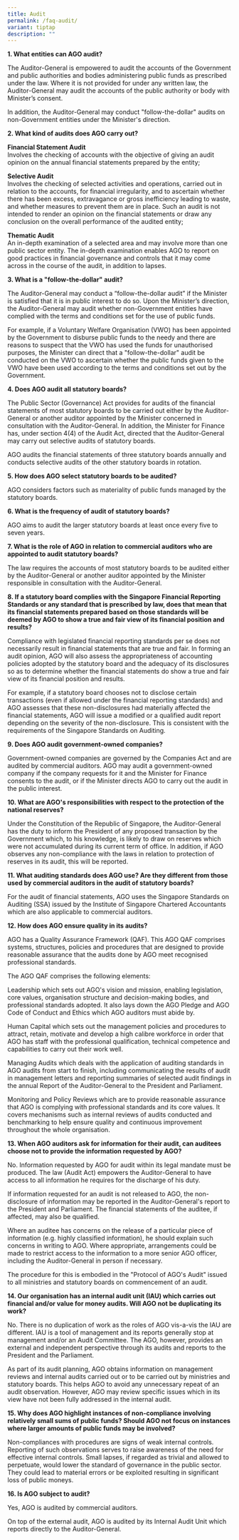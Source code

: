 ```yaml
---
title: Audit
permalink: /faq-audit/
variant: tiptap
description: ""
---
```

<p><strong>1. What entities can AGO audit?</strong>
</p>
<p>The Auditor-General is empowered to audit the accounts of the Government
and public authorities and bodies administering public funds as prescribed
under the law. Where it is not provided for under any written law, the
Auditor-General may audit the accounts of the public authority or body
with Minister’s consent.</p>
<p>In addition, the Auditor-General may conduct "follow-the-dollar" audits
on non-Government entities under the Minister's direction.</p>
<p><strong>2. What kind of audits does AGO carry out?</strong>
</p>
<p><strong>Financial Statement Audit</strong> 
<br>Involves the checking of accounts with the objective of giving an audit
opinion on the annual financial statements prepared by the entity;</p>
<p><strong>Selective Audit</strong> 
<br>Involves the checking of selected activities and operations, carried out
in relation to the accounts, for financial irregularity, and to ascertain
whether there has been excess, extravagance or gross inefficiency leading
to waste, and whether measures to prevent them are in place. Such an audit
is not intended to render an opinion on the financial statements or draw
any conclusion on the overall performance of the audited entity;</p>
<p><strong>Thematic Audit</strong> 
<br>An in-depth examination of a selected area and may involve more than one
public sector entity. The in-depth examination enables AGO to report on
good practices in financial governance and controls that it may come across
in the course of the audit, in addition to lapses.</p>
<p><strong>3. What is a "follow-the-dollar" audit?</strong>
</p>
<p>The Auditor-General may conduct a “follow-the-dollar audit” if the Minister
is satisfied that it is in public interest to do so. Upon the Minister’s
direction, the Auditor-General may audit whether non-Government entities
have complied with the terms and conditions set for the use of public funds.</p>
<p>For example, if a Voluntary Welfare Organisation (VWO) has been appointed
by the Government to disburse public funds to the needy and there are reasons
to suspect that the VWO has used the funds for unauthorised purposes, the
Minister can direct that a "follow-the-dollar" audit be conducted on the
VWO to ascertain whether the public funds given to the VWO have been used
according to the terms and conditions set out by the Government.</p>
<p><strong>4. Does AGO audit all statutory boards?</strong>
</p>
<p>The Public Sector (Governance) Act provides for audits of the financial
statements of most statutory boards to be carried out either by the Auditor-General
or another auditor appointed by the Minister concerned in consultation
with the Auditor-General. In addition, the Minister for Finance has, under
section 4(4) of the Audit Act, directed that the Auditor-General may carry
out selective audits of statutory boards.</p>
<p>AGO audits the financial statements of three statutory boards annually
and conducts selective audits of the other statutory boards in rotation.</p>
<p><strong>5. How does AGO select statutory boards to be audited?</strong>
</p>
<p>AGO considers factors such as materiality of public funds managed by the
statutory boards.</p>
<p><strong>6. What is the frequency of audit of statutory boards?</strong>
</p>
<p>AGO aims to audit the larger statutory boards at least once every five
to seven years.</p>
<p><strong>7. What is the role of AGO in relation to commercial auditors who are appointed to audit statutory boards?</strong>
</p>
<p>The law requires the accounts of most statutory boards to be audited either
by the Auditor-General or another auditor appointed by the Minister responsible
in consultation with the Auditor-General.</p>
<p><strong>8. If a statutory board complies with the Singapore Financial Reporting Standards or any standard that is prescribed by law, does that mean that its financial statements prepared based on those standards will be deemed by AGO to show a true and fair view of its financial position and results?</strong>
</p>
<p>Compliance with legislated financial reporting standards per se does not
necessarily result in financial statements that are true and fair. In forming
an audit opinion, AGO will also assess the appropriateness of accounting
policies adopted by the statutory board and the adequacy of its disclosures
so as to determine whether the financial statements do show a true and
fair view of its financial position and results.</p>
<p>For example, if a statutory board chooses not to disclose certain transactions
(even if allowed under the financial reporting standards) and AGO assesses
that these non-disclosures had materially affected the financial statements,
AGO will issue a modified or a qualified audit report depending on the
severity of the non-disclosure. This is consistent with the requirements
of the Singapore Standards on Auditing.</p>
<p><strong>9. Does AGO audit government-owned companies?</strong>
</p>
<p>Government-owned companies are governed by the Companies Act and are audited
by commercial auditors. AGO may audit a government-owned company if the
company requests for it and the Minister for Finance consents to the audit,
or if the Minister directs AGO to carry out the audit in the public interest.</p>
<p><strong>10. What are AGO's responsibilities with respect to the protection of the national reserves?</strong>
</p>
<p>Under the Constitution of the Republic of Singapore, the Auditor-General
has the duty to inform the President of any proposed transaction by the
Government which, to his knowledge, is likely to draw on reserves which
were not accumulated during its current term of office. In addition, if
AGO observes any non-compliance with the laws in relation to protection
of reserves in its audit, this will be reported.</p>
<p><strong>11. What auditing standards does AGO use? Are they different from those used by commercial auditors in the audit of statutory boards?</strong>
</p>
<p>For the audit of financial statements, AGO uses the Singapore Standards
on Auditing (SSA) issued by the Institute of Singapore Chartered Accountants
which are also applicable to commercial auditors.</p>
<p><strong>12. How does AGO ensure quality in its audits?</strong>
</p>
<p>AGO has a Quality Assurance Framework (QAF). This AGO QAF comprises systems,
structures, policies and procedures that are designed to provide reasonable
assurance that the audits done by AGO meet recognised professional standards.</p>
<p>The AGO QAF comprises the following elements:</p>
<p>Leadership which sets out AGO's vision and mission, enabling legislation,
core values, organisation structure and decision-making bodies, and professional
standards adopted. It also lays down the AGO Pledge and AGO Code of Conduct
and Ethics which AGO auditors must abide by.</p>
<p>Human Capital which sets out the management policies and procedures to
attract, retain, motivate and develop a high calibre workforce in order
that AGO has staff with the professional qualification, technical competence
and capabilities to carry out their work well.</p>
<p>Managing Audits which deals with the application of auditing standards
in AGO audits from start to finish, including communicating the results
of audit in management letters and reporting summaries of selected audit
findings in the annual Report of the Auditor-General to the President and
Parliament.</p>
<p>Monitoring and Policy Reviews which are to provide reasonable assurance
that AGO is complying with professional standards and its core values.
It covers mechanisms such as internal reviews of audits conducted and benchmarking
to help ensure quality and continuous improvement throughout the whole
organisation.</p>
<p><strong>13. When AGO auditors ask for information for their audit, can auditees choose not to provide the information requested by AGO?</strong>
</p>
<p>No. Information requested by AGO for audit within its legal mandate must
be produced. The law (Audit Act) empowers the Auditor-General to have access
to all information he requires for the discharge of his duty.</p>
<p>If information requested for an audit is not released to AGO, the non-disclosure
of information may be reported in the Auditor-General's report to the President
and Parliament. The financial statements of the auditee, if affected, may
also be qualified.</p>
<p>Where an auditee has concerns on the release of a particular piece of
information (e.g. highly classified information), he should explain such
concerns in writing to AGO. Where appropriate, arrangements could be made
to restrict access to the information to a more senior AGO officer, including
the Auditor-General in person if necessary.</p>
<p>The procedure for this is embodied in the "Protocol of AGO's Audit" issued
to all ministries and statutory boards on commencement of an audit.</p>
<p><strong>14. Our organisation has an internal audit unit (IAU) which carries out financial and/or value for money audits. Will AGO not be duplicating its work?</strong>
</p>
<p>No. There is no duplication of work as the roles of AGO vis-a-vis the
IAU are different. IAU is a tool of management and its reports generally
stop at management and/or an Audit Committee. The AGO, however, provides
an external and independent perspective through its audits and reports
to the President and the Parliament.</p>
<p>As part of its audit planning, AGO obtains information on management reviews
and internal audits carried out or to be carried out by ministries and
statutory boards. This helps AGO to avoid any unnecessary repeat of an
audit observation. However, AGO may review specific issues which in its
view have not been fully addressed in the internal audit.</p>
<p><strong>15. Why does AGO highlight instances of non-compliance involving relatively small sums of public funds? Should AGO not focus on instances where larger amounts of public funds may be involved?</strong>
</p>
<p>Non-compliances with procedures are signs of weak internal controls. Reporting
of such observations serves to raise awareness of the need for effective
internal controls. Small lapses, if regarded as trivial and allowed to
perpetuate, would lower the standard of governance in the public sector.
They could lead to material errors or be exploited resulting in significant
loss of public moneys.</p>
<p><strong>16. Is AGO subject to audit?</strong>
</p>
<p>Yes, AGO is audited by commercial auditors.</p>
<p>On top of the external audit, AGO is audited by its Internal Audit Unit
which reports directly to the Auditor-General.</p>